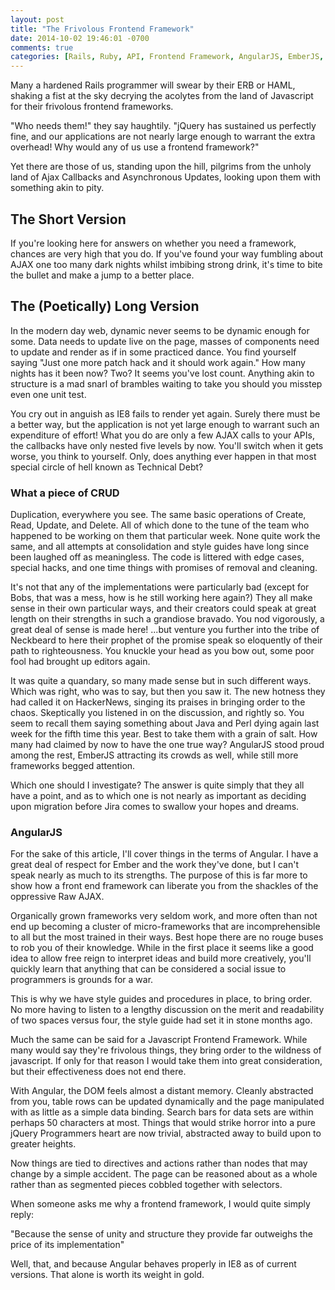 ```yaml
---
layout: post
title: "The Frivolous Frontend Framework"
date: 2014-10-02 19:46:01 -0700
comments: true
categories: [Rails, Ruby, API, Frontend Framework, AngularJS, EmberJS, BackboneJS, jQuery, AJAX]
---
```


Many a hardened Rails programmer will swear by their ERB or HAML, shaking a fist at the sky decrying the acolytes from the land of Javascript for their frivolous frontend frameworks.

"Who needs them!" they say haughtily. "jQuery has sustained us perfectly fine, and our applications are not nearly large enough to warrant the extra overhead! Why would any of us use a frontend framework?"

Yet there are those of us, standing upon the hill, pilgrims from the unholy land of Ajax Callbacks and Asynchronous Updates, looking upon them with something akin to pity.

<!-- more -->

## The Short Version

If you're looking here for answers on whether you need a framework, chances are very high that you do. If you've found your way fumbling about AJAX one too many dark nights whilst imbibing strong drink, it's time to bite the bullet and make a jump to a better place.

## The (Poetically) Long Version

In the modern day web, dynamic never seems to be dynamic enough for some. Data needs to update live on the page, masses of components need to update and render as if in some practiced dance. You find yourself saying "Just one more patch hack and it should work again." How many nights has it been now? Two? It seems you've lost count. Anything akin to structure is a mad snarl of brambles waiting to take you should you misstep even one unit test.

You cry out in anguish as IE8 fails to render yet again. Surely there must be a better way, but the application is not yet large enough to warrant such an expenditure of effort! What you do are only a few AJAX calls to your APIs, the callbacks have only nested five levels by now. You'll switch when it gets worse, you think to yourself. Only, does anything ever happen in that most special circle of hell known as Technical Debt?

### What a piece of CRUD

Duplication, everywhere you see. The same basic operations of Create, Read, Update, and Delete. All of which done to the tune of the team who happened to be working on them that particular week. None quite work the same, and all attempts at consolidation and style guides have long since been laughed off as meaningless. The code is littered with edge cases, special hacks, and one time things with promises of removal and cleaning.

It's not that any of the implementations were particularly bad (except for Bobs, that was a mess, how is he still working here again?) They all make sense in their own particular ways, and their creators could speak at great length on their strengths in such a grandiose bravado. You nod vigorously, a great deal of sense is made here! ...but venture you further into the tribe of Neckbeard to here their prophet of the promise speak so eloquently of their path to righteousness. You knuckle your head as you bow out, some poor fool had brought up editors again.

It was quite a quandary, so many made sense but in such different ways. Which was right, who was to say, but then you saw it. The new hotness they had called it on HackerNews, singing its praises in bringing order to the chaos. Skeptically you listened in on the discussion, and rightly so. You seem to recall them saying something about Java and Perl dying again last week for the fifth time this year. Best to take them with a grain of salt. How many had claimed by now to have the one true way? AngularJS stood proud among the rest, EmberJS attracting its crowds as well, while still more frameworks begged attention.

Which one should I investigate? The answer is quite simply that they all have a point, and as to which one is not nearly as important as deciding upon migration before Jira comes to swallow your hopes and dreams.

### AngularJS

For the sake of this article, I'll cover things in the terms of Angular. I have a great deal of respect for Ember and the work they've done, but I can't speak nearly as much to its strengths. The purpose of this is far more to show how a front end framework can liberate you from the shackles of the oppressive Raw AJAX.

Organically grown frameworks very seldom work, and more often than not end up becoming a cluster of micro-frameworks that are incomprehensible to all but the most trained in their ways. Best hope there are no rouge buses to rob you of their knowledge. While in the first place it seems like a good idea to allow free reign to interpret ideas and build more creatively, you'll quickly learn that anything that can be considered a social issue to programmers is grounds for a war.

This is why we have style guides and procedures in place, to bring order. No more having to listen to a lengthy discussion on the merit and readability of two spaces versus four, the style guide had set it in stone months ago.

Much the same can be said for a Javascript Frontend Framework. While many would say they're frivolous things, they bring order to the wildness of javascript. If only for that reason I would take them into great consideration, but their effectiveness does not end there.

With Angular, the DOM feels almost a distant memory. Cleanly abstracted from you, table rows can be updated dynamically and the page manipulated with as little as a simple data binding. Search bars for data sets are within perhaps 50 characters at most. Things that would strike horror into a pure jQuery Programmers heart are now trivial, abstracted away to build upon to greater heights.

Now things are tied to directives and actions rather than nodes that may change by a simple accident. The page can be reasoned about as a whole rather than as segmented pieces cobbled together with selectors.

When someone asks me why a frontend framework, I would quite simply reply:

"Because the sense of unity and structure they provide far outweighs the price of its implementation"

Well, that, and because Angular behaves properly in IE8 as of current versions. That alone is worth its weight in gold.
